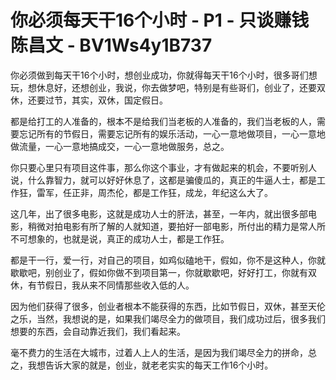 # 你必须每天干16个小时 - P1 - 只谈赚钱陈昌文 - BV1Ws4y1B737

你必须做到每天干16个小时，想创业成功，你就得每天干16个小时，很多哥们想玩，想休息好，还想创业，我说，你去做梦吧，特别是有些哥们，创业了，还要双休，还要过节，其实，双休，国定假日。

都是给打工的人准备的，根本不是给我们当老板的人准备的，我们当老板的人，需要忘记所有的节假日，需要忘记所有的娱乐活动，一心一意地做项目，一心一意地做流量，一心一意地搞成交，一心一意地做服务，总之。

你只要心里只有项目这件事，那么你这个事业，才有做起来的机会，不要听别人说，什么靠智力，就可以好好休息了，这都是骗傻瓜的，真正的牛逼人士，都是工作狂，雷军，任正非，周杰伦，都是工作狂，成龙，年纪这么大了。

这几年，出了很多电影，这就是成功人士的肝法，甚至，一年内，就出很多部电影，稍微对拍电影有所了解的人就知道，要拍好一部电影，所付出的精力是常人所不可想象的，也就是说，真正的成功人士，都是工作狂。

都是干一行，爱一行，对自己的项目，如鸡似磕地干，假如，你不是这种人，你就歇歇吧，别创业了，假如你做不到项目第一，你就歇歇吧，好好打工，你就有双休，有节假日，我从来不同情那些收入低的人。

因为他们获得了很多，创业者根本不能获得的东西，比如节假日，双休，甚至天伦之乐，当然，我想说的是，如果我们竭尽全力的做项目，我们成功过后，很多我们想要的东西，会自动靠近我们，我们看起来。

毫不费力的生活在大城市，过着人上人的生活，是因为我们竭尽全力的拼命，总之，我想告诉大家的就是，创业，就老老实实的每天工作16个小时。

